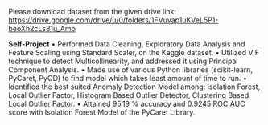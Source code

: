 Please download dataset from the given drive link: https://drive.google.com/drive/u/0/folders/1FVuvap1uKVeL5P1-beoXh2cLs81u_Amb

**Self-Project**
•	Performed Data Cleaning, Exploratory Data Analysis and Feature Scaling using Standard Scaler, on the Kaggle dataset.
•	Utilized VIF technique to detect Multicollinearity, and addressed it using Principal Component Analysis.
•	Made use of various Python libraries (scikit-learn, PyCaret, PyOD) to find model which takes least amount of time to run.
•	Identified the best suited Anomaly Detection Model among: Isolation Forest, Local Outlier Factor, Histogram Based Outlier Detector, Clustering Based Local Outlier Factor.
•	Attained 95.19 % accuracy and 0.9245 ROC AUC score with Isolation Forest Model of the PyCaret Library.
